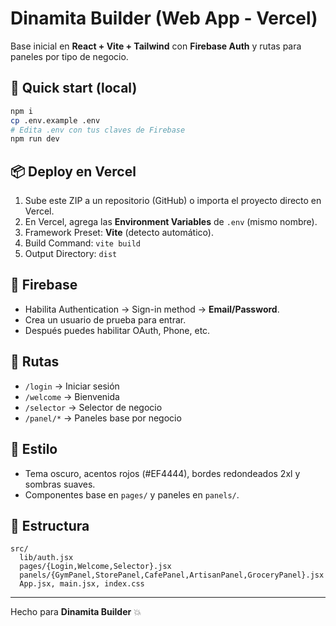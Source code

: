 # Dinamita Builder (Web App - Vercel)

Base inicial en **React + Vite + Tailwind** con **Firebase Auth** y rutas para paneles por tipo de negocio.

## 🚀 Quick start (local)
```bash
npm i
cp .env.example .env
# Edita .env con tus claves de Firebase
npm run dev
```

## 📦 Deploy en Vercel
1. Sube este ZIP a un repositorio (GitHub) o importa el proyecto directo en Vercel.
2. En Vercel, agrega las **Environment Variables** de `.env` (mismo nombre).
3. Framework Preset: **Vite** (detecto automático).
4. Build Command: `vite build`
5. Output Directory: `dist`

## 🔐 Firebase
- Habilita Authentication -> Sign-in method -> **Email/Password**.
- Crea un usuario de prueba para entrar.
- Después puedes habilitar OAuth, Phone, etc.

## 🧭 Rutas
- `/login` -> Iniciar sesión
- `/welcome` -> Bienvenida
- `/selector` -> Selector de negocio
- `/panel/*` -> Paneles base por negocio

## 🎨 Estilo
- Tema oscuro, acentos rojos (#EF4444), bordes redondeados 2xl y sombras suaves.
- Componentes base en `pages/` y paneles en `panels/`.

## 📁 Estructura
```
src/
  lib/auth.jsx
  pages/{Login,Welcome,Selector}.jsx
  panels/{GymPanel,StorePanel,CafePanel,ArtisanPanel,GroceryPanel}.jsx
  App.jsx, main.jsx, index.css
```

---
Hecho para **Dinamita Builder** 💥
